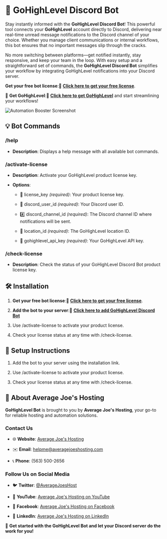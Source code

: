 🚀 **GoHighLevel Discord Bot**
==============================

Stay instantly informed with the **GoHighLevel Discord Bot**! This powerful tool connects your **GoHighLevel** account directly to Discord, delivering near real-time unread message notifications to the Discord channel of your choice. Whether you manage client communications or internal workflows, this bot ensures that no important messages slip through the cracks.

No more switching between platforms—get notified instantly, stay responsive, and keep your team in the loop. With easy setup and a straightforward set of commands, the **GoHighLevel Discord Bot** simplifies your workflow by integrating GoHighLevel notifications into your Discord server.

**Get your free bot license**:🔗 [**Click here to get your free license**](https://averagejoeshosting.com/portal/order/discord-bots-and-services/109).

🌟 **Get GoHighLevel**:🔗 [**Click here to get GoHighLevel**](https://www.gohighlevel.com) and start streamlining your workflows!

![Automation Booster Screenshot](https://averagejoeshosting.com/wp-content/uploads/2024/08/automation_booster_screen.png)

💡 **Bot Commands**
-------------------

### /help

*   **Description**: Displays a help message with all available bot commands.
    

### /activate-license

*   **Description**: Activate your GoHighLevel product license key.
    
*   **Options**:
    
    *   🔑 license\_key _(required)_: Your product license key.
        
    *   👤 discord\_user\_id _(required)_: Your Discord user ID.
        
    *   #️⃣ discord\_channel\_id _(required)_: The Discord channel ID where notifications will be sent.
        
    *   📍 location\_id _(required)_: The GoHighLevel location ID.
        
    *   🔐 gohighlevel\_api\_key _(required)_: Your GoHighLevel API key.
        

### /check-license

*   **Description**: Check the status of your GoHighLevel Discord Bot product license key.
    

🛠 **Installation**
-------------------

1.  **Get your free bot license**:🔗 [**Click here to get your free license**](https://averagejoeshosting.com/portal/order/discord-bots-and-services/109).
    
2.  **Add the bot to your server**:🔗 [**Click here to add GoHighLevel Discord Bot**](https://discord.com/oauth2/authorize?client_id=1291943904853098508&permissions=26624&response_type=code&redirect_uri=https://averagejoeshosting.com&integration_type=0&scope=messages.read+applications.commands+bot)
    
3.  Use /activate-license to activate your product license.
    
4.  Check your license status at any time with /check-license.


📝 **Setup Instructions**
-------------------------

1.  Add the bot to your server using the installation link.
    
2.  Use /activate-license to activate your product license.
    
3.  Check your license status at any time with /check-license.
    

💼 **About Average Joe's Hosting**
----------------------------------

**GoHighLevel Bot** is brought to you by **Average Joe's Hosting**, your go-to for reliable hosting and automation solutions.

### **Contact Us**

*   🌐 **Website**: [Average Joe's Hosting](https://averagejoeshosting.com)
    
*   ✉️ **Email**: helpme@averagejoeshosting.com
    
*   📞 **Phone**: (563) 500-2656
    

### **Follow Us on Social Media**

*   🐦 **Twitter**: [@AverageJoesHost](https://twitter.com/AverageJoesHost)
    
*   🎥 **YouTube**: [Average Joe's Hosting on YouTube](https://www.youtube.com/@AverageJoesHosting)
    
*   👥 **Facebook**: [Average Joe's Hosting on Facebook](https://facebook.com/AverageJoesHosting)
    
*   💼 **LinkedIn**: [Average Joe's Hosting on LinkedIn](https://linkedin.com/company/AverageJoesHosting)
    

🎉 **Get started with the GoHighLevel Bot and let your Discord server do the work for you!**